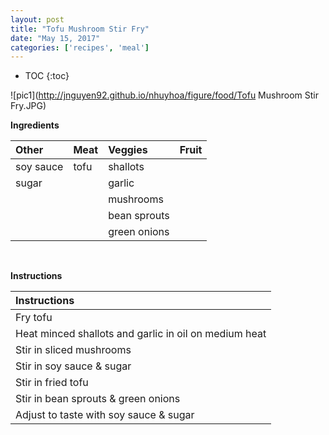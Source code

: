 ```yaml
---
layout: post
title: "Tofu Mushroom Stir Fry"
date: "May 15, 2017"
categories: ['recipes', 'meal']
---
```


* TOC
{:toc}



![pic1](http://jnguyen92.github.io/nhuyhoa/figure/food/Tofu Mushroom Stir Fry.JPG)




**Ingredients**

<table class = "presenttab">
 <thead>
  <tr>
   <th style="text-align:left;"> Other </th>
   <th style="text-align:left;"> Meat </th>
   <th style="text-align:left;"> Veggies </th>
   <th style="text-align:left;"> Fruit </th>
  </tr>
 </thead>
<tbody>
  <tr>
   <td style="text-align:left;"> soy sauce </td>
   <td style="text-align:left;"> tofu </td>
   <td style="text-align:left;"> shallots </td>
   <td style="text-align:left;">  </td>
  </tr>
  <tr>
   <td style="text-align:left;"> sugar </td>
   <td style="text-align:left;">  </td>
   <td style="text-align:left;"> garlic </td>
   <td style="text-align:left;">  </td>
  </tr>
  <tr>
   <td style="text-align:left;">  </td>
   <td style="text-align:left;">  </td>
   <td style="text-align:left;"> mushrooms </td>
   <td style="text-align:left;">  </td>
  </tr>
  <tr>
   <td style="text-align:left;">  </td>
   <td style="text-align:left;">  </td>
   <td style="text-align:left;"> bean sprouts </td>
   <td style="text-align:left;">  </td>
  </tr>
  <tr>
   <td style="text-align:left;">  </td>
   <td style="text-align:left;">  </td>
   <td style="text-align:left;"> green onions </td>
   <td style="text-align:left;">  </td>
  </tr>
</tbody>
</table>

<br>

**Instructions**

<table class = "presenttabnoh">
 <thead>
  <tr>
   <th style="text-align:left;"> Instructions </th>
  </tr>
 </thead>
<tbody>
  <tr>
   <td style="text-align:left;"> Fry tofu </td>
  </tr>
  <tr>
   <td style="text-align:left;"> Heat minced shallots and garlic in oil on medium heat </td>
  </tr>
  <tr>
   <td style="text-align:left;"> Stir in sliced mushrooms </td>
  </tr>
  <tr>
   <td style="text-align:left;"> Stir in soy sauce &amp; sugar </td>
  </tr>
  <tr>
   <td style="text-align:left;"> Stir in fried tofu </td>
  </tr>
  <tr>
   <td style="text-align:left;"> Stir in bean sprouts &amp; green onions </td>
  </tr>
  <tr>
   <td style="text-align:left;"> Adjust to taste with soy sauce &amp; sugar </td>
  </tr>
</tbody>
</table>

